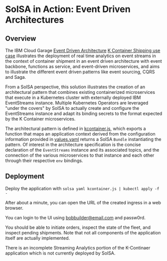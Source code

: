 <!--
#
# Copyright 2019 IBM Corporation
#
# Licensed under the Apache License, Version 2.0 (the "License");
# you may not use this file except in compliance with the License.
# You may obtain a copy of the License at
#
#     http://www.apache.org/licenses/LICENSE-2.0
#
# Unless required by applicable law or agreed to in writing, software
# distributed under the License is distributed on an "AS IS" BASIS,
# WITHOUT WARRANTIES OR CONDITIONS OF ANY KIND, either express or implied.
# See the License for the specific language governing permissions and
# limitations under the License.
-->

# SolSA in Action: Event Driven Architectures

## Overview

The IBM Cloud Garage [Event Driven Architecture](https://www.ibm.com/cloud/garage/architectures/eventDrivenArchitecture/reference-architecture)
[K Container Shipping use case](https://github.com/ibm-cloud-architecture/refarch-kc)
illustrates the deployment of real time analytics on event streams in the context of container shipment in an event driven architecture with event backbone, functions as service, and event-driven microservices, and aims to illustrate the different event driven patterns like event sourcing, CQRS and Saga.

From a SolSA perspective, this solution illustrates the creation of an architectural pattern
that combines existing containerized microservices that execute in a Kubernetes cluster with
externally deployed IBM EventStreams instance.  Multiple Kubernetes Operators
are leveraged "under the covers" by SolSA to actually create and configure the
EventStreams instance and adapt its binding secrets to the format expected by the
K Container microservices.

The architectural pattern is defined in [kcontainer.js](./kcontainer.js),
which exports a function that maps an application context derived from the
configuration information provided in [values.yaml](./values.yaml) returns a SolSA `Bundle`
instantiating the pattern.  Of interest in the architecture specification is the concise
declaration of the `EventStreams` instance and its associated topics, and the connection of the
various microservices to that instance and each other through their respective `env` bindings.

## Deployment

Deploy the application with `solsa yaml kcontainer.js | kubectl apply -f -`

After about a minute, you can open the URL of the created ingress
in a web browser.

You can login to the UI using bobbuilder@email.com and passw0rd.

You should be able to initiate orders, inspect the state of the fleet,
and inspect pending shipments. Note that not all components of the
application itself are actually implemented.

There is an incomplete Streaming Analytics portion of the K-Continaer
application which is not currently deployed by SolSA.
